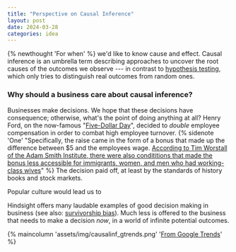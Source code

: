 ```yaml
---
title: "Perspective on Causal Inference"
layout: post
date: 2024-03-28
categories: idea
---
```


{% newthought 'For when' %} we'd like to know cause and effect. <!--more--> Causal inference is an umbrella term describing approaches to uncover the root causes of the outcomes we observe --- in contrast to [hypothesis testing](https://datascienceperspectives.xyz/2024/03/04/Perspective-on-Hypothesis-Tests.html), which only tries to distinguish real outcomes from random ones.

### Why should a business care about causal inference?

Businesses make decisions. We hope that these decisions have consequence; otherwise, what's the point of doing anything at all? Henry Ford, on the now-famous "[Five-Dollar Day](https://www.thehenryford.org/explore/blog/fords-five-dollar-day/)", decided to _double_ employee compensation in order to combat high employee turnover. {% sidenote 'One' "Specifically, the raise came in the form of a bonus that made up the difference between $5 and the employees wage. [According to Tim Worstall of the Adam Smith Institute, there were also condititions that made the bonus less accessible for immigrants, women, and men who had working-class wives](https://www.adamsmith.org/blog/tax-spending/on-henry-ford-and-his-5-a-day#:~:text=We%20might%20also%20note%20that%20he%20wasn%27t%20in%20fact%20paying%20higher%20wages%3A%20he%20was%20offering%20a%20bonus%2C%20a%20highly%20conditional%20bonus%3A)" %} The decision paid off, at least by the standards of history books and stock markets.

Popular culture would lead us to

Hindsight offers many laudable examples of good decision making in business (see also: [survivorship bias](https://en.wikipedia.org/wiki/Survivorship_bias#:~:text=did%20not%20survive.-,During,-World%20War%20II)). Much less is offered to the business that needs to make a decision _now_, in a world of infinite potential outcomes.

{% maincolumn 'assets/img/causalinf_gtrends.png' '[From Google Trends](https://trends.google.com/trends/explore?date=all&geo=US&q=data%20driven&hl=en)' %}
